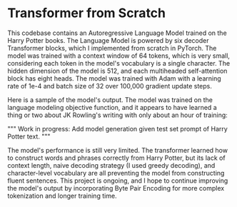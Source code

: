 # Transformer from Scratch
This codebase contains an Autoregressive Language Model trained on the Harry Potter books. The Language Model is powered by six decoder Transformer blocks, which I implemented from scratch in PyTorch. The model was trained with a context window of 64 tokens, which is very small, considering each token in the model's vocabulary is a single character. The hidden dimension of the model is 512, and each multiheaded self-attention block has eight heads. The model was trained with Adam with a learning rate of 1e-4 and batch size of 32 over 100,000 gradient update steps.

Here is a sample of the model's output. The model was trained on the language modeling objective function, and it appears to have learned a thing or two about JK Rowling's writing with only about an hour of training:

"""
Work in progress: Add model generation given test set prompt of Harry Potter text.
"""

The model's performance is still very limited. The transformer learned how to construct words and phrases correctly from Harry Potter, but its lack of context length, naive decoding strategy (I used greedy decoding), and character-level vocabulary are all preventing the model from constructing fluent sentences. This project is ongoing, and I hope to continue improving the model's output by incorporating Byte Pair Encoding for more complex tokenization and longer training time.

